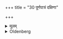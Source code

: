 +++
title = "30 पूर्णपात्रं दक्षिणा"

+++

<details><summary>मूलम्</summary>

पूर्णपात्रं दक्षिणा ३०
</details>

<details><summary>Oldenberg</summary>

30. A full vessel constitutes the fee for the sacrifice;
</details>
